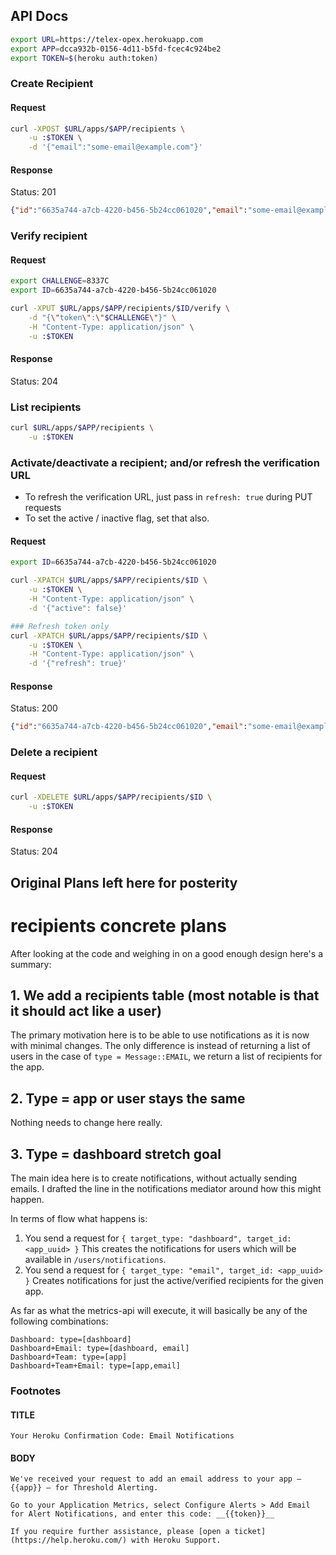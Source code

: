 ## API Docs

```bash
export URL=https://telex-opex.herokuapp.com
export APP=dcca932b-0156-4d11-b5fd-fcec4c924be2
export TOKEN=$(heroku auth:token)
```

### Create Recipient

#### Request

```bash
curl -XPOST $URL/apps/$APP/recipients \
	-u :$TOKEN \
	-d '{"email":"some-email@example.com"}'
```

#### Response

Status: 201

```json
{"id":"6635a744-a7cb-4220-b456-5b24cc061020","email":"some-email@example.com","verification_token":"8337C","active":false,"verified":false,"created_at":"2016-07-08T17:33:15Z"}
```

### Verify recipient

#### Request

```bash
export CHALLENGE=8337C
export ID=6635a744-a7cb-4220-b456-5b24cc061020

curl -XPUT $URL/apps/$APP/recipients/$ID/verify \
	-d "{\"token\":\"$CHALLENGE\"}" \
	-H "Content-Type: application/json" \
	-u :$TOKEN
```
#### Response

Status: 204

### List recipients

```bash
curl $URL/apps/$APP/recipients \
	-u :$TOKEN
```

### Activate/deactivate a recipient; and/or refresh the verification URL

- To refresh the verification URL, just pass in `refresh: true` during PUT requests
- To set the active / inactive flag, set that also.

#### Request

```bash
export ID=6635a744-a7cb-4220-b456-5b24cc061020

curl -XPATCH $URL/apps/$APP/recipients/$ID \
	-u :$TOKEN \
	-H "Content-Type: application/json" \
	-d '{"active": false}'

### Refresh token only
curl -XPATCH $URL/apps/$APP/recipients/$ID \
	-u :$TOKEN \
	-H "Content-Type: application/json" \
	-d '{"refresh": true}'

```

#### Response

Status: 200

```json
{"id":"6635a744-a7cb-4220-b456-5b24cc061020","email":"some-email@example.com","verification_url":"http://y.com/67c51bbd-c55d-4d3e-9402-675f59a6242a","active":false,"verified":true,"created_at":"2016-07-08T17:33:15Z"}
```

### Delete a recipient

#### Request

```bash
curl -XDELETE $URL/apps/$APP/recipients/$ID \
	-u :$TOKEN
```

#### Response

Status: 204

## Original Plans left here for posterity

# recipients concrete plans

After looking at the code and weighing in on a good enough design
here's a summary:

## 1. We add a recipients table (most notable is that it should act like a user)

The primary motivation here is to be able to use notifications as it is now with
minimal changes. The only difference is instead of returning a list of users
in the case of `type = Message::EMAIL`, we return a list of recipients for the app.

## 2. Type = app or user stays the same

Nothing needs to change here really.

## 3. Type = dashboard stretch goal

The main idea here is to create notifications, without actually sending emails.
I drafted the line in the notifications mediator around how this might happen.

In terms of flow what happens is:

1. You send a request for `{ target_type: "dashboard", target_id: <app_uuid> }`
   This creates the notifications for users which will be available in `/users/notifications`.
2. You send a request for `{ target_type: "email", target_id: <app_uuid> }`
   Creates notifications for just the active/verified recipients for the given app.

As far as what the metrics-api will execute, it will basically be any of the following
combinations:

```
Dashboard: type=[dashboard]
Dashboard+Email: type=[dashboard, email]
Dashboard+Team: type=[app]
Dashboard+Team+Email: type=[app,email]
```


### Footnotes

#### TITLE

`Your Heroku Confirmation Code: Email Notifications`

#### BODY

```
We've received your request to add an email address to your app — {{app}} — for Threshold Alerting.

Go to your Application Metrics, select Configure Alerts > Add Email for Alert Notifications, and enter this code: __{{token}}__

If you require further assistance, please [open a ticket](https://help.heroku.com/) with Heroku Support.
```
